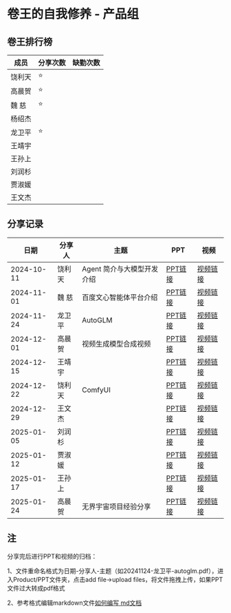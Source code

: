 # 卷王的自我修养 - 产品组

## 卷王排行榜

| 成员   | 分享次数 | 缺勤次数 |
|------|------|------|
| 饶利天  |  ⭐ |      |
| 高晨贺  |  ⭐ |      |
| 魏  慈  |  ⭐ |      |
| 杨绍杰  |   |      |
| 龙卫平  | ⭐  |    |
| 王靖宇  |   |     |
| 王孙上  |   |     |
| 刘润杉  |   |     |
| 贾淑媛  |   |     |
| 王文杰  |   |     |

## 分享记录

| 日期         | 分享人  | 主题                                                                                                            | PPT                                                                                                                                         | 视频                                                   |
|------------|------|---------------------------------------------------------------------------------------------------------------|---------------------------------------------------------------------------------------------------------------------------------------------|------------------------------------------------------|
| 2024-10-11 | 饶利天  | Agent 简介与大模型开发介绍  | [PPT链接](https://github.com/Matrix-King-Studio/The-King-of-Involution/raw/master/Product/PPT/20241011-饶利天-Agent简介与大模型开发介绍.pptx)                              | [视频链接](https://www.bilibili.com/video/BV1sK2RYnEKg/) |
| 2024-11-01 | 魏  慈  | 百度文心智能体平台介绍  | [PPT链接](https://github.com/Matrix-King-Studio/The-King-of-Involution/raw/master/Product/PPT/20241103-魏慈-百度文心智能体平台功能分享.pptx)                              | [视频链接](https://www.bilibili.com/video/BV1G3D5Y8EVr/) |
| 2024-11-24 | 龙卫平  |  AutoGLM | [PPT链接](https://github.com/Matrix-King-Studio/The-King-of-Involution/raw/master/Product/PPT//)  | [视频链接]() |
| 2024-12-01 | 高晨贺  |  视频生成模型合成视频  | [PPT链接](https://github.com/Matrix-King-Studio/The-King-of-Involution/raw/master/Product/PPT/)  | [视频链接]() |
| 2024-12-15 | 王靖宇  |   | [PPT链接](https://github.com/Matrix-King-Studio/The-King-of-Involution/raw/master/Product/PPT/)  | [视频链接]() |
| 2024-12-22 | 饶利天  |  ComfyUI | [PPT链接](https://github.com/Matrix-King-Studio/The-King-of-Involution/raw/master/Product/PPT/)  | [视频链接]() |
| 2024-12-29 | 王文杰  |   | [PPT链接](https://github.com/Matrix-King-Studio/The-King-of-Involution/raw/master/Product/PPT/)  | [视频链接]() |
| 2025-01-05 | 刘润杉  |   | [PPT链接](https://github.com/Matrix-King-Studio/The-King-of-Involution/raw/master/Product/PPT/)  | [视频链接]() |
| 2025-01-12 | 贾淑媛  |   | [PPT链接](https://github.com/Matrix-King-Studio/The-King-of-Involution/raw/master/Product/PPT/)  | [视频链接]() |
| 2025-01-17 | 王孙上  |   | [PPT链接](https://github.com/Matrix-King-Studio/The-King-of-Involution/raw/master/Product/PPT/)  | [视频链接]() |
| 2025-01-24 | 高晨贺  | 无界宇宙项目经验分享  | [PPT链接](https://github.com/Matrix-King-Studio/The-King-of-Involution/raw/master/Product/PPT/)  | [视频链接]() |

## 注
分享完后进行PPT和视频的归档：

1、文件重命名格式为日期-分享人-主题（如20241124-龙卫平-autoglm.pdf），进入Product/PPT文件夹，点击add file->upload files，将文件拖拽上传，如果PPT文件过大转成pdf格式

2、参考格式编辑markdown文件[如何编写 md文档](https://docs.github.com/zh/get-started/writing-on-github/getting-started-with-writing-and-formatting-on-github/quickstart-for-writing-on-github)
